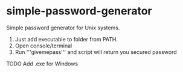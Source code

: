 # simple-password-generator
Simple password generator for Unix systems. 

1. Just add executable to folder from PATH. 
2. Open console/terminal
3. Run '''givemepass''' and script will return you secured password


TODO
Add .exe for Windows
